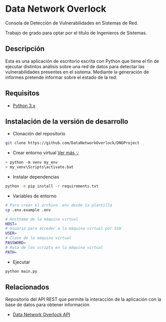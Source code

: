 # Data Network Overlock

Consola de Detección de Vulnerabilidades en Sistemas de Red.

Trabajo de grado para optar por el título de Ingenieros de Sistemas.

## Descripción

Esta es una aplicación de escritorio escrita con Python que tiene el fin de ejecutar distintos análisis sobre una red de datos para detectar las vulnerabilidades presentes en el sistema. Mediante la generación de informes pretende informar sobre el estado de la red.

## Requisitos

-   [Python 3.x](https://www.python.org/downloads/)

## Instalación de la versión de desarrollo

-   Clonación del repositorio

```bash
git clone https://github.com/DataNetworkOverlock/DNOProject
```

-   Crear entorno virtual [Ver más :bulb:](https://docs.python.org/es/3/library/venv.html)

```bash
> python -m venv my_env
> my_venv\Scripts\activate.bat
```

-   Instalar dependencias

```bash
python -m pip install -r requirements.txt
```

-   Variables de entorno

```bash
# Para crear el archivo .env desde la plantilla
cp .env.example .env
```

```bash
# Hostname de la máquina virtual
HOST=
# Usuario para acceder a la máquina virtual por SSH
USER=
# Clave de la máquina virtual
PASSWORD=
# Ruta de los scripts en la máquina virtual
PATH=
```

-   Ejecutar

```bash
python main.py
```

## Relacionados

Repositorio del API REST que permite la interacción de la aplicación con la base de datos para obtener información

-   [Data Network Overlock API](https://github.com/DataNetworkOverlock/dno-api#readme)
